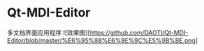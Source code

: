 # Qt-MDI-Editor
多文档界面应用程序
![效果图][https://github.com/DAOTI/Qt-MDI-Editor/blob/master/%E6%95%88%E6%9E%9C%E5%9B%BE.png]
